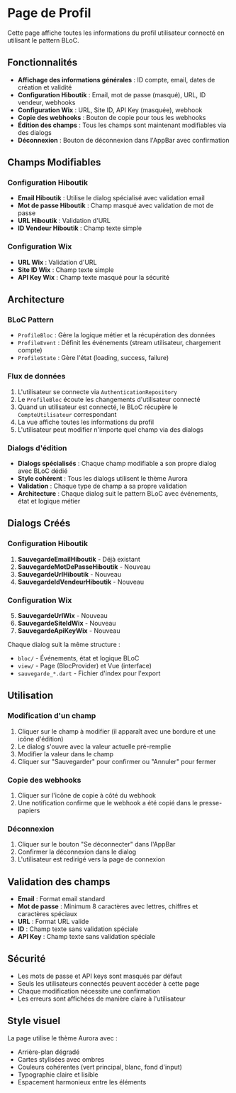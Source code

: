 # Page de Profil

Cette page affiche toutes les informations du profil utilisateur connecté en utilisant le pattern BLoC.

## Fonctionnalités

- **Affichage des informations générales** : ID compte, email, dates de création et validité
- **Configuration Hiboutik** : Email, mot de passe (masqué), URL, ID vendeur, webhooks
- **Configuration Wix** : URL, Site ID, API Key (masquée), webhook
- **Copie des webhooks** : Bouton de copie pour tous les webhooks
- **Édition des champs** : Tous les champs sont maintenant modifiables via des dialogs
- **Déconnexion** : Bouton de déconnexion dans l'AppBar avec confirmation

## Champs Modifiables

### Configuration Hiboutik
- **Email Hiboutik** : Utilise le dialog spécialisé avec validation email
- **Mot de passe Hiboutik** : Champ masqué avec validation de mot de passe
- **URL Hiboutik** : Validation d'URL
- **ID Vendeur Hiboutik** : Champ texte simple

### Configuration Wix
- **URL Wix** : Validation d'URL
- **Site ID Wix** : Champ texte simple
- **API Key Wix** : Champ texte masqué pour la sécurité

## Architecture

### BLoC Pattern
- `ProfileBloc` : Gère la logique métier et la récupération des données
- `ProfileEvent` : Définit les événements (stream utilisateur, chargement compte)
- `ProfileState` : Gère l'état (loading, success, failure)

### Flux de données
1. L'utilisateur se connecte via `AuthenticationRepository`
2. Le `ProfileBloc` écoute les changements d'utilisateur connecté
3. Quand un utilisateur est connecté, le BLoC récupère le `CompteUtilisateur` correspondant
4. La vue affiche toutes les informations du profil
5. L'utilisateur peut modifier n'importe quel champ via des dialogs

### Dialogs d'édition
- **Dialogs spécialisés** : Chaque champ modifiable a son propre dialog avec BLoC dédié
- **Style cohérent** : Tous les dialogs utilisent le thème Aurora
- **Validation** : Chaque type de champ a sa propre validation
- **Architecture** : Chaque dialog suit le pattern BLoC avec événements, état et logique métier

## Dialogs Créés

### Configuration Hiboutik
1. **SauvegardeEmailHiboutik** - Déjà existant
2. **SauvegardeMotDePasseHiboutik** - Nouveau
3. **SauvegardeUrlHiboutik** - Nouveau
4. **SauvegardeIdVendeurHiboutik** - Nouveau

### Configuration Wix
5. **SauvegardeUrlWix** - Nouveau
6. **SauvegardeSiteIdWix** - Nouveau
7. **SauvegardeApiKeyWix** - Nouveau

Chaque dialog suit la même structure :
- `bloc/` - Événements, état et logique BLoC
- `view/` - Page (BlocProvider) et Vue (interface)
- `sauvegarde_*.dart` - Fichier d'index pour l'export

## Utilisation

### Modification d'un champ
1. Cliquer sur le champ à modifier (il apparaît avec une bordure et une icône d'édition)
2. Le dialog s'ouvre avec la valeur actuelle pré-remplie
3. Modifier la valeur dans le champ
4. Cliquer sur "Sauvegarder" pour confirmer ou "Annuler" pour fermer

### Copie des webhooks
1. Cliquer sur l'icône de copie à côté du webhook
2. Une notification confirme que le webhook a été copié dans le presse-papiers

### Déconnexion
1. Cliquer sur le bouton "Se déconnecter" dans l'AppBar
2. Confirmer la déconnexion dans le dialog
3. L'utilisateur est redirigé vers la page de connexion

## Validation des champs

- **Email** : Format email standard
- **Mot de passe** : Minimum 8 caractères avec lettres, chiffres et caractères spéciaux
- **URL** : Format URL valide
- **ID** : Champ texte sans validation spéciale
- **API Key** : Champ texte sans validation spéciale

## Sécurité

- Les mots de passe et API keys sont masqués par défaut
- Seuls les utilisateurs connectés peuvent accéder à cette page
- Chaque modification nécessite une confirmation
- Les erreurs sont affichées de manière claire à l'utilisateur

## Style visuel

La page utilise le thème Aurora avec :
- Arrière-plan dégradé
- Cartes stylisées avec ombres
- Couleurs cohérentes (vert principal, blanc, fond d'input)
- Typographie claire et lisible
- Espacement harmonieux entre les éléments
